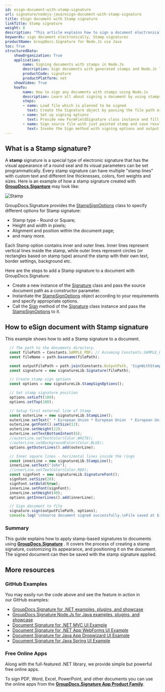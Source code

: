 ```yaml
---
id: esign-document-with-stamp-signature
url: signature/nodejs-java/esign-document-with-stamp-signature
title: eSign document with Stamp signature
linkTitle: Stamp signature
weight: 8
description: "This article explains how to sign a document electronically with generated Stamp signatures by GroupDocs.Signature API."
keywords: sign document electronically, Stamp signatures
productName: GroupDocs.Signature for Node.Js via Java 
toc: True
structuredData:
    showOrganization: True
    application:    
        name: Signing documents with stamps in Node.Js    
        description: Sign documents with generated stamps and Node.Js language by GroupDocs.Signature for Node.Js via Java APIs
        productCode: signature
        productPlatform: net 
    showVideo: True
    howTo:
        name: How to sign any documents with stamps using Node.Js 
        description: Learn all about signing a document by using stamps and Node.Js
        steps:
        - name: Load file which is planned to be signed
          text: Create the Signature object by passing the file path or stream as a constructor parameter.
        - name: Set up signing options 
          text: Provide new FormFieldSignature class instance and fill all demanded data.
        - name: Sign source file with just painted stamp and save result 
          text: Invoke the Sign method with signing options and output file path or stream.
---
```

## What is a Stamp signature?

A **stamp** signature is a special type of electronic signature that has the visual appearance of a round seal and its visual parameters can be set programmatically.
Every stamp signature can have multiple "stamp lines" with custom text and different line thicknesses, colors, font weights and sizes. Here is an example of how a stamp signature created with [**GroupDocs.Siganture**](https://products.groupdocs.com/signature/nodejs-java) may look like:

![Stamp](/signature/nodejs-java/images/esign-document-with-stamp-signature.png)

GroupDocs.Signature provides the [StampSignOptions](https://reference.groupdocs.com/signature/nodejs-java/groupdocs.signature.options/stampsignoptions) class to specify different options for Stamp signature:

* Stamp type - Round or Square;
* Height and width in pixels;
* Alignment and position within the document page;
* and many more.

Each Stamp option contains inner and outer lines. Inner lines represent vertical lines inside the stamp, while outer lines represent circles (or rectangles based on stamp type) around the stamp with their own text, border settings, background etc.

Here are the steps to add a Stamp signature to a document with GroupDocs.Signature:

* Create a new instance of the [Signature](https://reference.groupdocs.com/signature/nodejs-java/groupdocs.signature/signature) class and pass the source document path as a constructor parameter.
* Instantiate the [StampSignOptions](https://reference.groupdocs.com/signature/nodejs-java/groupdocs.signature.options/stampsignoptions) object according to your requirements and specify appropriate options.
* Call the [Sign](https://reference.groupdocs.com/signature/nodejs-java/groupdocs.signature/signature/sign/) method of the [Signature](https://reference.groupdocs.com/signature/nodejs-java/groupdocs.signature/signature) class instance and pass the [StampSignOptions](https://reference.groupdocs.com/signature/nodejs-java/groupdocs.signature.options/stampsignoptions) to it.

## How to eSign document with Stamp signature

This example shows how to add a Stamp signature to a document.

```javascript
  // The path to the documents directory.
  const filePath = Constants.SAMPLE_PDF; // Assuming Constants.SAMPLE_PDF is defined elsewhere
  const fileName = path.basename(filePath);

  const outputFilePath = path.join(Constants.OutputPath, 'SignWithStamp', fileName);
  const signature = new signatureLib.Signature(filePath);

  // Create stamp sign options
  const options = new signatureLib.StampSignOptions();

  // Set stamp signature position
  options.setLeft(100);
  options.setTop(100);

  // Setup first external line of Stamp
  const outerLine = new signatureLib.StampLine();
  outerLine.setText(" * European Union * European Union  * European Union  * European Union  * European Union  * ");
  outerLine.getFont().setSize(12);
  outerLine.setHeight(22);
  outerLine.setTextBottomIntent(6);
  //outerLine.setTextColor(Color.WHITE);
  //outerLine.setBackgroundColor(Color.BLUE);
  options.getOuterLines().add(outerLine);

  // Inner square lines - horizontal lines inside the rings
  const innerLine = new signatureLib.StampLine();
  innerLine.setText("John");
  //innerLine.setTextColor(Color.RED);
  const signFont = new signatureLib.SignatureFont();
  signFont.setSize(20);
  signFont.setBold(true);
  innerLine.setFont(signFont);
  innerLine.setHeight(40);
  options.getInnerLines().add(innerLine);

  // Sign document to file
  signature.sign(outputFilePath, options);
  console.log(`\nSource document signed successfully.\nFile saved at ${outputFilePath}`);
```
### Summary
This guide explains how to apply stamp-based signatures to documents using [**GroupDocs.Signature**](https://products.groupdocs.com/signature/nodejs-java) . It covers the process of creating a stamp signature, customizing its appearance, and positioning it on the document. The signed document can then be saved with the stamp signature applied.



## More resources

### GitHub Examples

You may easily run the code above and see the feature in action in our GitHub examples:

* [GroupDocs.Signature for .NET examples, plugins, and showcase](https://github.com/groupdocs-signature/GroupDocs.Signature-for-.NET)
* [GroupDocs.Signature Node.Js for Java examples, plugins, and showcase](https://github.com/groupdocs-signature/GroupDocs.Signature-for-Java)
* [Document Signature for .NET MVC UI Example](https://github.com/groupdocs-signature/GroupDocs.Signature-for-.NET-MVC)
* [Document Signature for .NET App WebForms UI Example](https://github.com/groupdocs-signature/GroupDocs.Signature-for-.NET-WebForms)
* [Document Signature for Java App Dropwizard UI Example](https://github.com/groupdocs-signature/GroupDocs.Signature-for-Java-Dropwizard)
* [Document Signature for Java Spring UI Example](https://github.com/groupdocs-signature/GroupDocs.Signature-for-Java-Spring)

### Free Online Apps

Along with the full-featured .NET library, we provide simple but powerful free online apps.

To sign PDF, Word, Excel, PowerPoint, and other documents you can use the online apps from the **[GroupDocs.Signature App Product Family](https://products.groupdocs.app/signature/family)**.